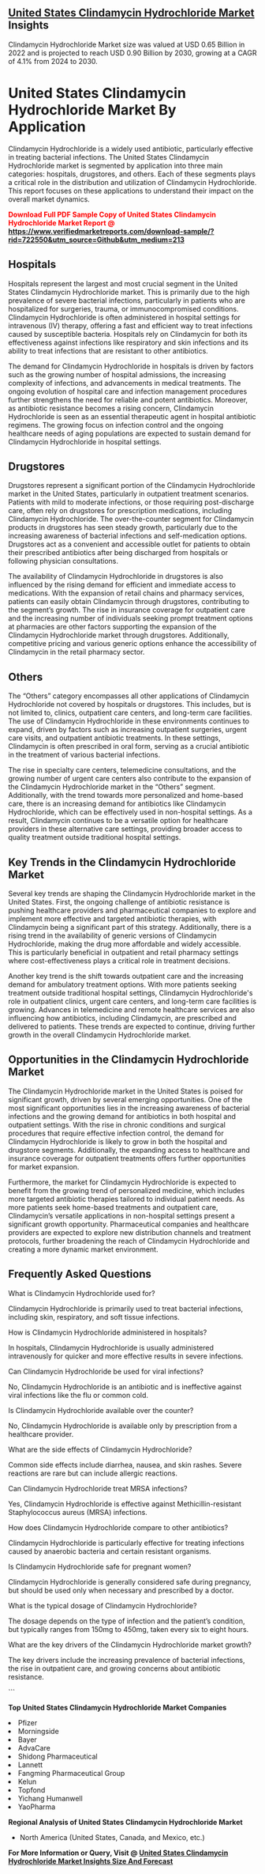<h2><a href="https://www.verifiedmarketreports.com/download-sample/?rid=722550&amp;utm_source=Github&amp;utm_medium=213" target="_blank">United States Clindamycin Hydrochloride Market</a> Insights</h2><p>Clindamycin Hydrochloride Market size was valued at USD 0.65 Billion in 2022 and is projected to reach USD 0.90 Billion by 2030, growing at a CAGR of 4.1% from 2024 to 2030.</p><p><h1>United States Clindamycin Hydrochloride Market By Application</h1><p>Clindamycin Hydrochloride is a widely used antibiotic, particularly effective in treating bacterial infections. The United States Clindamycin Hydrochloride market is segmented by application into three main categories: hospitals, drugstores, and others. Each of these segments plays a critical role in the distribution and utilization of Clindamycin Hydrochloride. This report focuses on these applications to understand their impact on the overall market dynamics. <strong><p><span class=""><span style="color: #ff0000;"><strong>Download Full PDF Sample Copy of United States Clindamycin Hydrochloride Market Report</strong> @ </span><a href="https://www.verifiedmarketreports.com/download-sample/?rid=722550&amp;utm_source=Github&amp;utm_medium=213" target="_blank">https://www.verifiedmarketreports.com/download-sample/?rid=722550&amp;utm_source=Github&amp;utm_medium=213</a></span></p></strong></p><h2>Hospitals</h2><p>Hospitals represent the largest and most crucial segment in the United States Clindamycin Hydrochloride market. This is primarily due to the high prevalence of severe bacterial infections, particularly in patients who are hospitalized for surgeries, trauma, or immunocompromised conditions. Clindamycin Hydrochloride is often administered in hospital settings for intravenous (IV) therapy, offering a fast and efficient way to treat infections caused by susceptible bacteria. Hospitals rely on Clindamycin for both its effectiveness against infections like respiratory and skin infections and its ability to treat infections that are resistant to other antibiotics.</p><p>The demand for Clindamycin Hydrochloride in hospitals is driven by factors such as the growing number of hospital admissions, the increasing complexity of infections, and advancements in medical treatments. The ongoing evolution of hospital care and infection management procedures further strengthens the need for reliable and potent antibiotics. Moreover, as antibiotic resistance becomes a rising concern, Clindamycin Hydrochloride is seen as an essential therapeutic agent in hospital antibiotic regimens. The growing focus on infection control and the ongoing healthcare needs of aging populations are expected to sustain demand for Clindamycin Hydrochloride in hospital settings.</p><h2>Drugstores</h2><p>Drugstores represent a significant portion of the Clindamycin Hydrochloride market in the United States, particularly in outpatient treatment scenarios. Patients with mild to moderate infections, or those requiring post-discharge care, often rely on drugstores for prescription medications, including Clindamycin Hydrochloride. The over-the-counter segment for Clindamycin products in drugstores has seen steady growth, particularly due to the increasing awareness of bacterial infections and self-medication options. Drugstores act as a convenient and accessible outlet for patients to obtain their prescribed antibiotics after being discharged from hospitals or following physician consultations.</p><p>The availability of Clindamycin Hydrochloride in drugstores is also influenced by the rising demand for efficient and immediate access to medications. With the expansion of retail chains and pharmacy services, patients can easily obtain Clindamycin through drugstores, contributing to the segment’s growth. The rise in insurance coverage for outpatient care and the increasing number of individuals seeking prompt treatment options at pharmacies are other factors supporting the expansion of the Clindamycin Hydrochloride market through drugstores. Additionally, competitive pricing and various generic options enhance the accessibility of Clindamycin in the retail pharmacy sector.</p><h2>Others</h2><p>The “Others” category encompasses all other applications of Clindamycin Hydrochloride not covered by hospitals or drugstores. This includes, but is not limited to, clinics, outpatient care centers, and long-term care facilities. The use of Clindamycin Hydrochloride in these environments continues to expand, driven by factors such as increasing outpatient surgeries, urgent care visits, and outpatient antibiotic treatments. In these settings, Clindamycin is often prescribed in oral form, serving as a crucial antibiotic in the treatment of various bacterial infections.</p><p>The rise in specialty care centers, telemedicine consultations, and the growing number of urgent care centers also contribute to the expansion of the Clindamycin Hydrochloride market in the “Others” segment. Additionally, with the trend towards more personalized and home-based care, there is an increasing demand for antibiotics like Clindamycin Hydrochloride, which can be effectively used in non-hospital settings. As a result, Clindamycin continues to be a versatile option for healthcare providers in these alternative care settings, providing broader access to quality treatment outside traditional hospital settings.</p><h2>Key Trends in the Clindamycin Hydrochloride Market</h2><p>Several key trends are shaping the Clindamycin Hydrochloride market in the United States. First, the ongoing challenge of antibiotic resistance is pushing healthcare providers and pharmaceutical companies to explore and implement more effective and targeted antibiotic therapies, with Clindamycin being a significant part of this strategy. Additionally, there is a rising trend in the availability of generic versions of Clindamycin Hydrochloride, making the drug more affordable and widely accessible. This is particularly beneficial in outpatient and retail pharmacy settings where cost-effectiveness plays a critical role in treatment decisions.</p><p>Another key trend is the shift towards outpatient care and the increasing demand for ambulatory treatment options. With more patients seeking treatment outside traditional hospital settings, Clindamycin Hydrochloride's role in outpatient clinics, urgent care centers, and long-term care facilities is growing. Advances in telemedicine and remote healthcare services are also influencing how antibiotics, including Clindamycin, are prescribed and delivered to patients. These trends are expected to continue, driving further growth in the overall Clindamycin Hydrochloride market.</p><h2>Opportunities in the Clindamycin Hydrochloride Market</h2><p>The Clindamycin Hydrochloride market in the United States is poised for significant growth, driven by several emerging opportunities. One of the most significant opportunities lies in the increasing awareness of bacterial infections and the growing demand for antibiotics in both hospital and outpatient settings. With the rise in chronic conditions and surgical procedures that require effective infection control, the demand for Clindamycin Hydrochloride is likely to grow in both the hospital and drugstore segments. Additionally, the expanding access to healthcare and insurance coverage for outpatient treatments offers further opportunities for market expansion.</p><p>Furthermore, the market for Clindamycin Hydrochloride is expected to benefit from the growing trend of personalized medicine, which includes more targeted antibiotic therapies tailored to individual patient needs. As more patients seek home-based treatments and outpatient care, Clindamycin’s versatile applications in non-hospital settings present a significant growth opportunity. Pharmaceutical companies and healthcare providers are expected to explore new distribution channels and treatment protocols, further broadening the reach of Clindamycin Hydrochloride and creating a more dynamic market environment.</p><h2>Frequently Asked Questions</h2><p>What is Clindamycin Hydrochloride used for?</p><p>Clindamycin Hydrochloride is primarily used to treat bacterial infections, including skin, respiratory, and soft tissue infections.</p><p>How is Clindamycin Hydrochloride administered in hospitals?</p><p>In hospitals, Clindamycin Hydrochloride is usually administered intravenously for quicker and more effective results in severe infections.</p><p>Can Clindamycin Hydrochloride be used for viral infections?</p><p>No, Clindamycin Hydrochloride is an antibiotic and is ineffective against viral infections like the flu or common cold.</p><p>Is Clindamycin Hydrochloride available over the counter?</p><p>No, Clindamycin Hydrochloride is available only by prescription from a healthcare provider.</p><p>What are the side effects of Clindamycin Hydrochloride?</p><p>Common side effects include diarrhea, nausea, and skin rashes. Severe reactions are rare but can include allergic reactions.</p><p>Can Clindamycin Hydrochloride treat MRSA infections?</p><p>Yes, Clindamycin Hydrochloride is effective against Methicillin-resistant Staphylococcus aureus (MRSA) infections.</p><p>How does Clindamycin Hydrochloride compare to other antibiotics?</p><p>Clindamycin Hydrochloride is particularly effective for treating infections caused by anaerobic bacteria and certain resistant organisms.</p><p>Is Clindamycin Hydrochloride safe for pregnant women?</p><p>Clindamycin Hydrochloride is generally considered safe during pregnancy, but should be used only when necessary and prescribed by a doctor.</p><p>What is the typical dosage of Clindamycin Hydrochloride?</p><p>The dosage depends on the type of infection and the patient’s condition, but typically ranges from 150mg to 450mg, taken every six to eight hours.</p><p>What are the key drivers of the Clindamycin Hydrochloride market growth?</p><p>The key drivers include the increasing prevalence of bacterial infections, the rise in outpatient care, and growing concerns about antibiotic resistance.</p>```</p><p><strong>Top United States Clindamycin Hydrochloride Market Companies</strong></p><div data-test-id=""><p><li>Pfizer</li><li> Morningside</li><li> Bayer</li><li> AdvaCare</li><li> Shidong Pharmaceutical</li><li> Lannett</li><li> Fangming Pharmaceutical Group</li><li> Kelun</li><li> Topfond</li><li> Yichang Humanwell</li><li> YaoPharma</li></p><div><strong>Regional Analysis of&nbsp;United States Clindamycin Hydrochloride Market</strong></div><ul><li dir="ltr"><p dir="ltr">North America&nbsp;(United States, Canada, and Mexico, etc.)</p></li></ul><p><strong>For More Information or Query, Visit @&nbsp;</strong><strong><a href="https://www.verifiedmarketreports.com/product/clindamycin-hydrochloride-market/?utm_source=Github&amp;utm_medium=213" target="_blank">United States Clindamycin Hydrochloride Market Insights Size And Forecast</a></strong></p></div>
